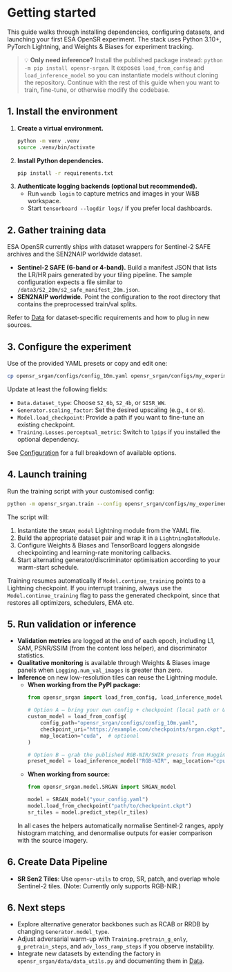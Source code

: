 # Getting started

This guide walks through installing dependencies, configuring datasets, and launching your first ESA OpenSR experiment. The stack
uses Python 3.10+, PyTorch Lightning, and Weights & Biases for experiment tracking.

> 💡 **Only need inference?** Install the published package instead: `python -m pip install opensr-srgan`. It exposes
> `load_from_config` and `load_inference_model` so you can instantiate models without cloning the repository. Continue with the
> rest of this guide when you want to train, fine-tune, or otherwise modify the codebase.

## 1. Install the environment

1. **Create a virtual environment.**
   ```bash
   python -m venv .venv
   source .venv/bin/activate
   ```
2. **Install Python dependencies.**
   ```bash
   pip install -r requirements.txt
   ```
3. **Authenticate logging backends (optional but recommended).**
   * Run `wandb login` to capture metrics and images in your W&B workspace.
   * Start `tensorboard --logdir logs/` if you prefer local dashboards.

## 2. Gather training data

ESA OpenSR currently ships with dataset wrappers for Sentinel-2 SAFE archives and the SEN2NAIP worldwide dataset.

* **Sentinel-2 SAFE (6-band or 4-band).** Build a manifest JSON that lists the LR/HR pairs generated by your tiling pipeline. The
  sample configuration expects a file similar to `/data3/S2_20m/s2_safe_manifest_20m.json`.
* **SEN2NAIP worldwide.** Point the configuration to the root directory that contains the preprocessed train/val splits.

Refer to [Data](data.md) for dataset-specific requirements and how to plug in new sources.

## 3. Configure the experiment

Use of the provided YAML presets or copy and edit one:

```bash
cp opensr_srgan/configs/config_10m.yaml opensr_srgan/configs/my_experiment.yaml
```

Update at least the following fields:

* `Data.dataset_type`: Choose `S2_6b`, `S2_4b`, or `SISR_WW`.
* `Generator.scaling_factor`: Set the desired upscaling (e.g., `4` or `8`).
* `Model.load_checkpoint`: Provide a path if you want to fine-tune an existing checkpoint.
* `Training.Losses.perceptual_metric`: Switch to `lpips` if you installed the optional dependency.

See [Configuration](configuration.md) for a full breakdown of available options.

## 4. Launch training

Run the training script with your customised config:

```bash
python -m opensr_srgan.train --config opensr_srgan/configs/my_experiment.yaml
```

The script will:

1. Instantiate the `SRGAN_model` Lightning module from the YAML file.
2. Build the appropriate dataset pair and wrap it in a `LightningDataModule`.
3. Configure Weights & Biases and TensorBoard loggers alongside checkpointing and learning-rate monitoring callbacks.
4. Start alternating generator/discriminator optimisation according to your warm-start schedule.

Training resumes automatically if `Model.continue_training` points to a Lightning checkpoint. If you interrupt training, always use the `Model.continue_training` flag to pass the generated checkpoint, since that restores all optimizers, schedulers, EMA etc.

## 5. Run validation or inference

* **Validation metrics** are logged at the end of each epoch, including L1, SAM, PSNR/SSIM (from the content loss helper), and
  discriminator statistics.
* **Qualitative monitoring** is available through Weights & Biases image panels when `Logging.num_val_images` is greater than zero.
* **Inference** on new low-resolution tiles can reuse the Lightning module.
  * **When working from the PyPI package:**
    ```python
    from opensr_srgan import load_from_config, load_inference_model

    # Option A – bring your own config + checkpoint (local path or URL)
    custom_model = load_from_config(
        config_path="opensr_srgan/configs/config_10m.yaml",
        checkpoint_uri="https://example.com/checkpoints/srgan.ckpt",
        map_location="cuda",  # optional
    )

    # Option B – grab the published RGB-NIR/SWIR presets from Hugging Face
    preset_model = load_inference_model("RGB-NIR", map_location="cpu")
    ```
  * **When working from source:**
    ```python
    from opensr_srgan.model.SRGAN import SRGAN_model

    model = SRGAN_model("your_config.yaml")
    model.load_from_checkpoint("path/to/checkpoint.ckpt")
    sr_tiles = model.predict_step(lr_tiles)
    ```
  In all cases the helpers automatically normalise Sentinel-2 ranges, apply histogram matching, and denormalise outputs for
  easier comparison with the source imagery.

## 6. Create Data Pipeline

* **SR Sen2 Tiles**: Use `opensr-utils` to crop, SR, patch, and overlap whole Sentinel-2 tiles. (Note: Currently only supports RGB-NIR.)

## 6. Next steps

* Explore alternative generator backbones such as RCAB or RRDB by changing `Generator.model_type`.
* Adjust adversarial warm-up with `Training.pretrain_g_only`, `g_pretrain_steps`, and `adv_loss_ramp_steps` if you observe
  instability.
* Integrate new datasets by extending the factory in `opensr_srgan/data/data_utils.py` and documenting them in [Data](data.md).
